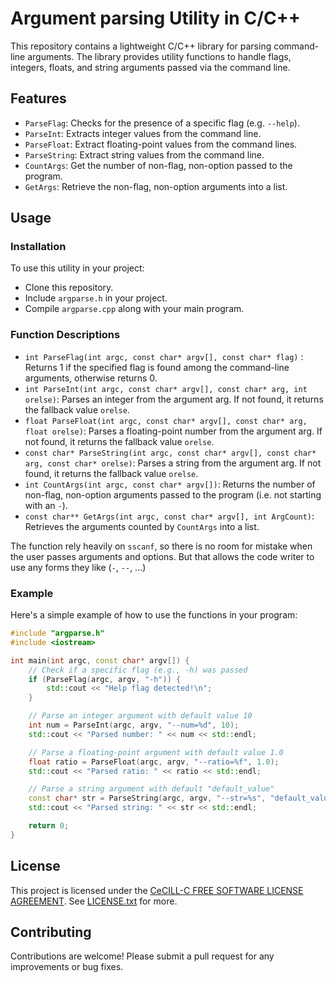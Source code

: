 # Argument parsing Utility in C/C++

This repository contains a lightweight C/C++ library for parsing command-line arguments.
The library provides utility functions to handle flags, integers, floats, and string arguments passed via the command line.

## Features

- `ParseFlag`: Checks for the presence of a specific flag (e.g. `--help`).
- `ParseInt`: Extracts integer values from the command line.
- `ParseFloat`: Extract floating-point values from the command lines.
- `ParseString`: Extract string values from the command line.
- `CountArgs`: Get the number of non-flag, non-option passed to the program.
- `GetArgs`: Retrieve the non-flag, non-option arguments into a list.

## Usage

### Installation

To use this utility in your project:

- Clone this repository.
- Include `argparse.h` in your project.
- Compile `argparse.cpp` along with your main program.

### Function Descriptions

- `int ParseFlag(int argc, const char* argv[], const char* flag)` : Returns 1 if the specified flag is found among the command-line arguments, otherwise returns 0.
- `int ParseInt(int argc, const char* argv[], const char* arg, int orelse)`: Parses an integer from the argument arg. If not found, it returns the fallback value `orelse`.
- `float ParseFloat(int argc, const char* argv[], const char* arg, float orelse)`: Parses a floating-point number from the argument arg. If not found, it returns the fallback value `orelse`.
- `const char* ParseString(int argc, const char* argv[], const char* arg, const char* orelse)`: Parses a string from the argument arg. If not found, it returns the fallback value `orelse`.
- `int CountArgs(int argc, const char* argv[])`: Returns the number of non-flag, non-option arguments passed to the program (i.e. not starting with an `-`).
- `const char** GetArgs(int argc, const char* argv[], int ArgCount)`: Retrieves the arguments counted by `CountArgs` into a list.

The function rely heavily on `sscanf`, so there is no room for mistake when the user passes arguments and options.
But that allows the code writer to use any forms they like (`-`, `--`, ...)

### Example

Here's a simple example of how to use the functions in your program:

```cpp
#include "argparse.h"
#include <iostream>

int main(int argc, const char* argv[]) {
    // Check if a specific flag (e.g., -h) was passed
    if (ParseFlag(argc, argv, "-h")) {
        std::cout << "Help flag detected!\n";
    }

    // Parse an integer argument with default value 10
    int num = ParseInt(argc, argv, "--num=%d", 10);
    std::cout << "Parsed number: " << num << std::endl;

    // Parse a floating-point argument with default value 1.0
    float ratio = ParseFloat(argc, argv, "--ratio=%f", 1.0);
    std::cout << "Parsed ratio: " << ratio << std::endl;

    // Parse a string argument with default "default_value"
    const char* str = ParseString(argc, argv, "--str=%s", "default_value");
    std::cout << "Parsed string: " << str << std::endl;

    return 0;
}
```

## License

This project is licensed under the [CeCILL-C FREE SOFTWARE LICENSE AGREEMENT](https://cecill.info/licences/Licence_CeCILL-C_V1-en.html). See [LICENSE.txt](LICENSE.txt) for more.

## Contributing

Contributions are welcome! Please submit a pull request for any improvements or bug fixes.
